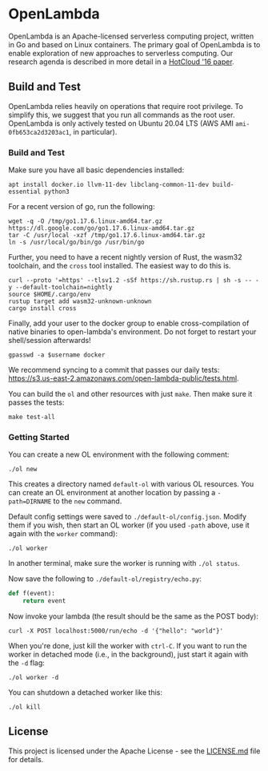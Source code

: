 # OpenLambda

OpenLambda is an Apache-licensed serverless computing project, written
in Go and based on Linux containers.  The primary goal of OpenLambda
is to enable exploration of new approaches to serverless computing.
Our research agenda is described in more detail in a [HotCloud '16
paper](https://www.usenix.org/system/files/conference/hotcloud16/hotcloud16_hendrickson.pdf).

## Build and Test

OpenLambda relies heavily on operations that require root
privilege. To simplify this, we suggest that you run all commands as
the root user.  OpenLambda is only actively tested on Ubuntu 20.04 LTS
(AWS AMI `ami-0fb653ca2d3203ac1`, in particular).

### Build and Test
Make sure you have all basic dependencies installed:
```
apt install docker.io llvm-11-dev libclang-common-11-dev build-essential python3
```

For a recent version of go, run the following:
```
wget -q -O /tmp/go1.17.6.linux-amd64.tar.gz https://dl.google.com/go/go1.17.6.linux-amd64.tar.gz
tar -C /usr/local -xzf /tmp/go1.17.6.linux-amd64.tar.gz
ln -s /usr/local/go/bin/go /usr/bin/go
```


Further, you need to have a recent nightly version of Rust, the wasm32 toolchain, and the `cross` tool installed. The easiest way to do this is.
```
curl --proto '=https' --tlsv1.2 -sSf https://sh.rustup.rs | sh -s -- -y --default-toolchain=nightly
source $HOME/.cargo/env
rustup target add wasm32-unknown-unknown
cargo install cross
```

Finally, add your user to the docker group to enable cross-compilation of native binaries to open-lambda's environment. Do not forget to restart your shell/session afterwards!
```
gpasswd -a $username docker

```

We recommend syncing to a commit that passes our daily tests:
https://s3.us-east-2.amazonaws.com/open-lambda-public/tests.html.

You can build the `ol` and other resources with just `make`.  Then
make sure it passes the tests:

```
make test-all
```

### Getting Started

You can create a new OL environment with the following comment:

```
./ol new
```

This creates a directory named `default-ol` with various OL resources.
You can create an OL environment at another location by passing a
`-path=DIRNAME` to the `new` command.

Default config settings were saved to `./default-ol/config.json`.  Modify
them if you wish, then start an OL worker (if you used `-path` above,
use it again with the `worker` command):

```
./ol worker
```

In another terminal, make sure the worker is running with `./ol
status`.

Now save the following to `./default-ol/registry/echo.py`:

```python
def f(event):
    return event
```

Now invoke your lambda (the result should be the same as the POST body):

```
curl -X POST localhost:5000/run/echo -d '{"hello": "world"}'
```

When you're done, just kill the worker with `ctrl-C`.  If you want to
run the worker in detached mode (i.e., in the background), just start
it again with the `-d` flag:

```
./ol worker -d
```

You can shutdown a detached worker like this:

```
./ol kill
```

## License

This project is licensed under the Apache License - see the [LICENSE.md](LICENSE.md) file for details.
